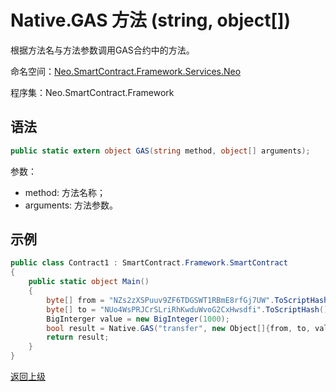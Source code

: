 # Native.GAS 方法 (string, object[])

根据方法名与方法参数调用GAS合约中的方法。

命名空间：[Neo.SmartContract.Framework.Services.Neo](../../neo.md)

程序集：Neo.SmartContract.Framework

## 语法

```c#
public static extern object GAS(string method, object[] arguments);
```

参数：

- method: 方法名称；
- arguments: 方法参数。

## 示例

```c#
public class Contract1 : SmartContract.Framework.SmartContract
{
    public static object Main()
    {
        byte[] from = "NZs2zXSPuuv9ZF6TDGSWT1RBmE8rfGj7UW".ToScriptHash();
        byte[] to = "NUo4WsPRJCrSLriRhKwduWvoG2CxHwsdfi".ToScriptHash();
        BigInterger value = new BigInteger(1000);
        bool result = Native.GAS("transfer", new Object[]{from, to, value.AsByteArray()});
        return result;
    }
}
```

[返回上级](../Native.md)
